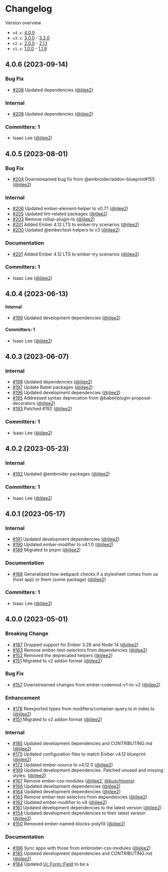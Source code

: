 # Changelog

Version overview

- `v4.x`: [4.0.0](https://github.com/ijlee2/ember-container-query/blob/main/CHANGELOG.md#400-2023-05-01)
- `v3.x`: [3.0.0](https://github.com/ijlee2/ember-container-query/blob/main/CHANGELOG.md#300-2022-12-15) - [3.2.0](https://github.com/ijlee2/ember-container-query/blob/main/CHANGELOG.md#320-2023-01-05)
- `v2.x`: [2.0.0](https://github.com/ijlee2/ember-container-query/blob/main/CHANGELOG.md#200-2022-04-09) - [2.1.1](https://github.com/ijlee2/ember-container-query/blob/main/CHANGELOG.md#211-2022-12-02)
- `v1.x`: [1.0.0](https://github.com/ijlee2/ember-container-query/blob/main/CHANGELOG.md#100-2020-05-29) - [1.1.9](https://github.com/ijlee2/ember-container-query/blob/main/CHANGELOG.md#119-2021-08-25)


## 4.0.6 (2023-09-14)

### Bug Fix
* [#208](https://github.com/ijlee2/ember-container-query/pull/208) Updated dependencies ([@ijlee2](https://github.com/ijlee2))

### Internal
* [#208](https://github.com/ijlee2/ember-container-query/pull/208) Updated dependencies ([@ijlee2](https://github.com/ijlee2))

### Committers: 1
- Isaac Lee ([@ijlee2](https://github.com/ijlee2))


## 4.0.5 (2023-08-01)

### Bug Fix
* [#204](https://github.com/ijlee2/ember-container-query/pull/204) Downstreamed bug fix from @embroider/addon-blueprint#155 ([@ijlee2](https://github.com/ijlee2))

### Internal
* [#206](https://github.com/ijlee2/ember-container-query/pull/206) Updated ember-element-helper to v0.7.1 ([@ijlee2](https://github.com/ijlee2))
* [#205](https://github.com/ijlee2/ember-container-query/pull/205) Updated lint-related packages ([@ijlee2](https://github.com/ijlee2))
* [#203](https://github.com/ijlee2/ember-container-query/pull/203) Remove rollup-plugin-ts ([@ijlee2](https://github.com/ijlee2))
* [#201](https://github.com/ijlee2/ember-container-query/pull/201) Added Ember 4.12 LTS to ember-try scenarios ([@ijlee2](https://github.com/ijlee2))
* [#200](https://github.com/ijlee2/ember-container-query/pull/200) Updated @ember/test-helpers to v3 ([@ijlee2](https://github.com/ijlee2))

### Documentation
* [#201](https://github.com/ijlee2/ember-container-query/pull/201) Added Ember 4.12 LTS to ember-try scenarios ([@ijlee2](https://github.com/ijlee2))

### Committers: 1
- Isaac Lee ([@ijlee2](https://github.com/ijlee2))


## 4.0.4 (2023-06-13)

#### Internal
* [#199](https://github.com/ijlee2/ember-container-query/pull/199) Updated development dependencies ([@ijlee2](https://github.com/ijlee2))

#### Committers: 1
- Isaac Lee ([@ijlee2](https://github.com/ijlee2))


## 4.0.3 (2023-06-07)

### Internal
* [#198](https://github.com/ijlee2/ember-container-query/pull/198) Updated dependencies ([@ijlee2](https://github.com/ijlee2))
* [#197](https://github.com/ijlee2/ember-container-query/pull/197) Update Babel packages ([@ijlee2](https://github.com/ijlee2))
* [#196](https://github.com/ijlee2/ember-container-query/pull/196) Updated development dependencies ([@ijlee2](https://github.com/ijlee2))
* [#195](https://github.com/ijlee2/ember-container-query/pull/195) Addressed syntax deprecation from @babel/plugin-proposal-decorators ([@ijlee2](https://github.com/ijlee2))
* [#193](https://github.com/ijlee2/ember-container-query/pull/193) Patched #192 ([@ijlee2](https://github.com/ijlee2))

### Committers: 1
- Isaac Lee ([@ijlee2](https://github.com/ijlee2))


## 4.0.2 (2023-05-23)

### Internal
* [#192](https://github.com/ijlee2/ember-container-query/pull/192) Updated @embroider packages ([@ijlee2](https://github.com/ijlee2))

### Committers: 1
- Isaac Lee ([@ijlee2](https://github.com/ijlee2))


## 4.0.1 (2023-05-17)

### Internal
* [#191](https://github.com/ijlee2/ember-container-query/pull/191) Updated development dependencies ([@ijlee2](https://github.com/ijlee2))
* [#190](https://github.com/ijlee2/ember-container-query/pull/190) Updated ember-modifier to v4.1.0 ([@ijlee2](https://github.com/ijlee2))
* [#189](https://github.com/ijlee2/ember-container-query/pull/189) Migrated to pnpm ([@ijlee2](https://github.com/ijlee2))

### Documentation
* [#188](https://github.com/ijlee2/ember-container-query/pull/188) Generalized how webpack checks if a stylesheet comes from us (host app) or them (some package) ([@ijlee2](https://github.com/ijlee2))

### Committers: 1
- Isaac Lee ([@ijlee2](https://github.com/ijlee2))


## 4.0.0 (2023-05-01)

### Breaking Change
* [#187](https://github.com/ijlee2/ember-container-query/pull/187) Dropped support for Ember 3.28 and Node 14 ([@ijlee2](https://github.com/ijlee2))
* [#163](https://github.com/ijlee2/ember-container-query/pull/163) Remove ember-test-selectors from dependencies ([@ijlee2](https://github.com/ijlee2))
* [#152](https://github.com/ijlee2/ember-container-query/pull/152) Removed the deprecated helpers ([@ijlee2](https://github.com/ijlee2))
* [#151](https://github.com/ijlee2/ember-container-query/pull/151) Migrated to v2 addon format ([@ijlee2](https://github.com/ijlee2))

### Bug Fix
* [#157](https://github.com/ijlee2/ember-container-query/pull/157) Downstreamed changes from ember-codemod-v1-to-v2 ([@ijlee2](https://github.com/ijlee2))

### Enhancement
* [#178](https://github.com/ijlee2/ember-container-query/pull/178) Reexported types from modifiers/container-query.ts in index.ts ([@ijlee2](https://github.com/ijlee2))
* [#151](https://github.com/ijlee2/ember-container-query/pull/151) Migrated to v2 addon format ([@ijlee2](https://github.com/ijlee2))

### Internal
* [#185](https://github.com/ijlee2/ember-container-query/pull/185) Updated development dependencies and CONTRIBUTING.md ([@ijlee2](https://github.com/ijlee2))
* [#175](https://github.com/ijlee2/ember-container-query/pull/175) Updated configuration files to match Ember v4.12 blueprint ([@ijlee2](https://github.com/ijlee2))
* [#172](https://github.com/ijlee2/ember-container-query/pull/172) Updated ember-source to v4.12.0 ([@ijlee2](https://github.com/ijlee2))
* [#169](https://github.com/ijlee2/ember-container-query/pull/169) Updated development dependencies. Patched unused and missing styles. ([@ijlee2](https://github.com/ijlee2))
* [#167](https://github.com/ijlee2/ember-container-query/pull/167) Remove ember-css-modules ([@ijlee2](https://github.com/ijlee2), [@buschtoens](https://github.com/buschtoens))
* [#166](https://github.com/ijlee2/ember-container-query/pull/166) Updated development dependencies ([@ijlee2](https://github.com/ijlee2))
* [#164](https://github.com/ijlee2/ember-container-query/pull/164) Updated development dependencies ([@ijlee2](https://github.com/ijlee2))
* [#163](https://github.com/ijlee2/ember-container-query/pull/163) Remove ember-test-selectors from dependencies ([@ijlee2](https://github.com/ijlee2))
* [#162](https://github.com/ijlee2/ember-container-query/pull/162) Updated ember-modifier to v4 ([@ijlee2](https://github.com/ijlee2))
* [#161](https://github.com/ijlee2/ember-container-query/pull/161) Updated development dependencies to the latest version ([@ijlee2](https://github.com/ijlee2))
* [#154](https://github.com/ijlee2/ember-container-query/pull/154) Updated development dependencies to their latest version ([@ijlee2](https://github.com/ijlee2))
* [#150](https://github.com/ijlee2/ember-container-query/pull/150) Removed ember-named-blocks-polyfill ([@ijlee2](https://github.com/ijlee2))

### Documentation
* [#186](https://github.com/ijlee2/ember-container-query/pull/186) Sync apps with those from embroider-css-modules ([@ijlee2](https://github.com/ijlee2))
* [#185](https://github.com/ijlee2/ember-container-query/pull/185) Updated development dependencies and CONTRIBUTING.md ([@ijlee2](https://github.com/ijlee2))
* [#184](https://github.com/ijlee2/ember-container-query/pull/184) Updated <Ui::Form::Field> to be a <template>-tag component ([@opatajoshua](https://github.com/opatajoshua))
* [#183](https://github.com/ijlee2/ember-container-query/pull/183) Updated <Products::Product::Card> to be a template-only component ([@opatajoshua](https://github.com/opatajoshua))
* [#182](https://github.com/ijlee2/ember-container-query/pull/182) Updated <Ui::Form::Information> to be a template-only component ([@opatajoshua](https://github.com/opatajoshua))
* [#181](https://github.com/ijlee2/ember-container-query/pull/181) Updated <Products::Product::Image> to be a template-only component ([@opatajoshua](https://github.com/opatajoshua))
* [#180](https://github.com/ijlee2/ember-container-query/pull/180) Updated <Ui::Page> to be a template-only component ([@opatajoshua](https://github.com/opatajoshua))
* [#179](https://github.com/ijlee2/ember-container-query/pull/179) Add examples of <template>-tag components ([@ijlee2](https://github.com/ijlee2))
* [#177](https://github.com/ijlee2/ember-container-query/pull/177) Updated README ([@ijlee2](https://github.com/ijlee2))
* [#173](https://github.com/ijlee2/ember-container-query/pull/173) Set up ember-template-imports ([@ijlee2](https://github.com/ijlee2))
* [#171](https://github.com/ijlee2/ember-container-query/pull/171) Renamed component signatures ([@ijlee2](https://github.com/ijlee2))
* [#170](https://github.com/ijlee2/ember-container-query/pull/170) Updated TypeScript syntax ([@ijlee2](https://github.com/ijlee2))
* [#165](https://github.com/ijlee2/ember-container-query/pull/165) Separated docs and test apps ([@ijlee2](https://github.com/ijlee2))
* [#160](https://github.com/ijlee2/ember-container-query/pull/160) Investigated how styles are applied in the consuming app ([@ijlee2](https://github.com/ijlee2))
* [#155](https://github.com/ijlee2/ember-container-query/pull/155) Weakened image source assertions ([@ijlee2](https://github.com/ijlee2))
* [#149](https://github.com/ijlee2/ember-container-query/pull/149) Refactor types ([@ijlee2](https://github.com/ijlee2))

### Committers: 3
- Isaac Lee ([@ijlee2](https://github.com/ijlee2))
- Jan Buschtöns ([@buschtoens](https://github.com/buschtoens))
- Opata Joshua ([@opatajoshua](https://github.com/opatajoshua))


## 4.0.0-alpha.6 (2023-04-10)

### Internal
* [#167](https://github.com/ijlee2/ember-container-query/pull/167) Remove ember-css-modules ([@ijlee2](https://github.com/ijlee2), [@buschtoens](https://github.com/buschtoens))
* [#172](https://github.com/ijlee2/ember-container-query/pull/172) Updated ember-source to v4.12.0 ([@ijlee2](https://github.com/ijlee2))
* [#169](https://github.com/ijlee2/ember-container-query/pull/169) Updated development dependencies. Patched unused and missing styles. ([@ijlee2](https://github.com/ijlee2))
* [#166](https://github.com/ijlee2/ember-container-query/pull/166) Updated development dependencies ([@ijlee2](https://github.com/ijlee2))

### Documentation
* [#171](https://github.com/ijlee2/ember-container-query/pull/171) Renamed component signatures ([@ijlee2](https://github.com/ijlee2))
* [#170](https://github.com/ijlee2/ember-container-query/pull/170) Updated TypeScript syntax ([@ijlee2](https://github.com/ijlee2))

### Committers: 2
- Isaac Lee ([@ijlee2](https://github.com/ijlee2))
- Jan Buschtöns ([@buschtoens](https://github.com/buschtoens))


## 4.0.0-alpha.5 (2023-03-08)

### Internal
* [#164](https://github.com/ijlee2/ember-container-query/pull/164) Updated development dependencies ([@ijlee2](https://github.com/ijlee2))

### Documentation
* [#165](https://github.com/ijlee2/ember-container-query/pull/165) Separated docs and test apps ([@ijlee2](https://github.com/ijlee2))

### Committers: 1
- Isaac Lee ([@ijlee2](https://github.com/ijlee2))


## 4.0.0-alpha.4 (2023-03-02)

### Breaking Change
* [#163](https://github.com/ijlee2/ember-container-query/pull/163) Remove ember-test-selectors from dependencies ([@ijlee2](https://github.com/ijlee2))

### Internal
* [#163](https://github.com/ijlee2/ember-container-query/pull/163) Remove ember-test-selectors from dependencies ([@ijlee2](https://github.com/ijlee2))

### Committers: 1
- Isaac Lee ([@ijlee2](https://github.com/ijlee2))


## 4.0.0-alpha.3 (2023-03-02)

### Internal
* [#162](https://github.com/ijlee2/ember-container-query/pull/162) Updated ember-modifier to v4 ([@ijlee2](https://github.com/ijlee2))
* [#161](https://github.com/ijlee2/ember-container-query/pull/161) Updated development dependencies to the latest version ([@ijlee2](https://github.com/ijlee2))

### Documentation
* [#160](https://github.com/ijlee2/ember-container-query/pull/160) Investigated how styles are applied in the consuming app ([@ijlee2](https://github.com/ijlee2))

### Committers: 1
- Isaac Lee ([@ijlee2](https://github.com/ijlee2))


## 4.0.0-alpha.2 (2023-02-06)

### Bug Fix
* [#157](https://github.com/ijlee2/ember-container-query/pull/157) Downstreamed changes from ember-codemod-v1-to-v2 ([@ijlee2](https://github.com/ijlee2))

### Committers: 1
- Isaac Lee ([@ijlee2](https://github.com/ijlee2))


## 4.0.0-alpha.1 (2023-01-20)

### Documentation
* [#155](https://github.com/ijlee2/ember-container-query/pull/155) Weakened image source assertions ([@ijlee2](https://github.com/ijlee2))

### Committers: 1
- Isaac Lee ([@ijlee2](https://github.com/ijlee2))


## 4.0.0-alpha.0 (2023-01-20)

### Breaking Change
* [#152](https://github.com/ijlee2/ember-container-query/pull/152) Removed the deprecated helpers ([@ijlee2](https://github.com/ijlee2))
* [#151](https://github.com/ijlee2/ember-container-query/pull/151) Migrated to v2 addon format ([@ijlee2](https://github.com/ijlee2))

### Enhancement
* [#151](https://github.com/ijlee2/ember-container-query/pull/151) Migrated to v2 addon format ([@ijlee2](https://github.com/ijlee2))

### Internal
* [#154](https://github.com/ijlee2/ember-container-query/pull/154) Updated development dependencies to their latest version ([@ijlee2](https://github.com/ijlee2))
* [#150](https://github.com/ijlee2/ember-container-query/pull/150) Removed ember-named-blocks-polyfill ([@ijlee2](https://github.com/ijlee2))

### Documentation
* [#149](https://github.com/ijlee2/ember-container-query/pull/149) Refactor types ([@ijlee2](https://github.com/ijlee2))

### Committers: 1
- Isaac Lee ([@ijlee2](https://github.com/ijlee2))


## 3.2.0 (2023-01-05)

### Enhancement
* [#147](https://github.com/ijlee2/ember-container-query/pull/147) Use relative paths whenever possible ([@ijlee2](https://github.com/ijlee2))
* [#130](https://github.com/ijlee2/ember-container-query/pull/130) Add easier imports from strict mode users ([@NullVoxPopuli](https://github.com/NullVoxPopuli))
* [#146](https://github.com/ijlee2/ember-container-query/pull/146) Renamed the helpers by dropping the cq prefix ([@ijlee2](https://github.com/ijlee2))

### Internal
* [#148](https://github.com/ijlee2/ember-container-query/pull/148) Updated development dependencies ([@ijlee2](https://github.com/ijlee2))

### Committers: 2
- Isaac Lee ([@ijlee2](https://github.com/ijlee2))
- [@NullVoxPopuli](https://github.com/NullVoxPopuli)


## 3.1.0 (2022-12-20)

### Enhancement
* [#140](https://github.com/ijlee2/ember-container-query/pull/140) Add Glint signatures ([@ijlee2](https://github.com/ijlee2))

### Internal
* [#145](https://github.com/ijlee2/ember-container-query/pull/145) Updated development dependencies to their latest version ([@ijlee2](https://github.com/ijlee2))
* [#141](https://github.com/ijlee2/ember-container-query/pull/141) Glint demo app ([@ijlee2](https://github.com/ijlee2))
* [#140](https://github.com/ijlee2/ember-container-query/pull/140) Add Glint signatures ([@ijlee2](https://github.com/ijlee2))

### Documentation
* [#141](https://github.com/ijlee2/ember-container-query/pull/141) Glint demo app ([@ijlee2](https://github.com/ijlee2))
* [#140](https://github.com/ijlee2/ember-container-query/pull/140) Add Glint signatures ([@ijlee2](https://github.com/ijlee2))

### Committers: 1
- Isaac Lee ([@ijlee2](https://github.com/ijlee2))
- Thanks to [@NullVoxPopuli](https://github.com/NullVoxPopuli), [@denisclark](https://github.com/denisclark), [@gossi](https://github.com/gossi), and [@buschtoens](https://github.com/buschtoens) for their help with [#140](https://github.com/ijlee2/ember-container-query/pull/140)


## 3.0.0 (2022-12-15)

### Breaking Change
* [#135](https://github.com/ijlee2/ember-container-query/pull/135) Documented {{container-query}} modifier. Dropped support for Node 12 and Ember 3.24. ([@ijlee2](https://github.com/ijlee2))

### Internal
* [#142](https://github.com/ijlee2/ember-container-query/pull/142) Updated development dependencies ([@ijlee2](https://github.com/ijlee2))
* [#138](https://github.com/ijlee2/ember-container-query/pull/138) Updated development dependencies ([@ijlee2](https://github.com/ijlee2))
* [#137](https://github.com/ijlee2/ember-container-query/pull/137) Updated demo app ([@ijlee2](https://github.com/ijlee2))
* [#136](https://github.com/ijlee2/ember-container-query/pull/136) Reinstalled ember-cli-typescript ([@ijlee2](https://github.com/ijlee2))
* [#135](https://github.com/ijlee2/ember-container-query/pull/135) Documented {{container-query}} modifier. Dropped support for Node 12 and Ember 3.24. ([@ijlee2](https://github.com/ijlee2))
* [#131](https://github.com/ijlee2/ember-container-query/pull/131) Remove ember-cli-typescript. Enable enableTypeScriptTransform instead. ([@ijlee2](https://github.com/ijlee2))

### Documentation
* [#137](https://github.com/ijlee2/ember-container-query/pull/137) Updated demo app ([@ijlee2](https://github.com/ijlee2))
* [#135](https://github.com/ijlee2/ember-container-query/pull/135) Documented {{container-query}} modifier. Dropped support for Node 12 and Ember 3.24. ([@ijlee2](https://github.com/ijlee2))
* [#134](https://github.com/ijlee2/ember-container-query/pull/134) Refactor tests ([@ijlee2](https://github.com/ijlee2))

### Committers: 1
- Isaac Lee ([@ijlee2](https://github.com/ijlee2))


## 3.0.0-alpha.0 (2022-12-13)

### Breaking Change
* [#135](https://github.com/ijlee2/ember-container-query/pull/135) Documented {{container-query}} modifier. Dropped support for Node 12 and Ember 3.24. ([@ijlee2](https://github.com/ijlee2))

### Internal
* [#138](https://github.com/ijlee2/ember-container-query/pull/138) Updated development dependencies ([@ijlee2](https://github.com/ijlee2))
* [#137](https://github.com/ijlee2/ember-container-query/pull/137) Updated demo app ([@ijlee2](https://github.com/ijlee2))
* [#136](https://github.com/ijlee2/ember-container-query/pull/136) Reinstalled ember-cli-typescript ([@ijlee2](https://github.com/ijlee2))
* [#135](https://github.com/ijlee2/ember-container-query/pull/135) Documented {{container-query}} modifier. Dropped support for Node 12 and Ember 3.24. ([@ijlee2](https://github.com/ijlee2))
* [#131](https://github.com/ijlee2/ember-container-query/pull/131) Remove ember-cli-typescript. Enable enableTypeScriptTransform instead. ([@ijlee2](https://github.com/ijlee2))

### Documentation
* [#137](https://github.com/ijlee2/ember-container-query/pull/137) Updated demo app ([@ijlee2](https://github.com/ijlee2))
* [#135](https://github.com/ijlee2/ember-container-query/pull/135) Documented {{container-query}} modifier. Dropped support for Node 12 and Ember 3.24. ([@ijlee2](https://github.com/ijlee2))
* [#134](https://github.com/ijlee2/ember-container-query/pull/134) Refactor tests ([@ijlee2](https://github.com/ijlee2))

### Committers: 1
- Isaac Lee ([@ijlee2](https://github.com/ijlee2))


## 2.1.1 (2022-12-02)

### Bug Fix
* [#128](https://github.com/ijlee2/ember-container-query/pull/128) Replaced @ember/render-modifiers with ember-modifier ([@ijlee2](https://github.com/ijlee2))
* [#126](https://github.com/ijlee2/ember-container-query/pull/126) Listed ember-test-selectors as a dependency ([@ijlee2](https://github.com/ijlee2))

### Enhancement
* [#128](https://github.com/ijlee2/ember-container-query/pull/128) Replaced @ember/render-modifiers with ember-modifier ([@ijlee2](https://github.com/ijlee2))

### Internal
* [#133](https://github.com/ijlee2/ember-container-query/pull/133) Addressed ember-modifier deprecations ([@ijlee2](https://github.com/ijlee2))
* [#132](https://github.com/ijlee2/ember-container-query/pull/132) Updated dependencies to their latest version ([@ijlee2](https://github.com/ijlee2))
* [#128](https://github.com/ijlee2/ember-container-query/pull/128) Replaced @ember/render-modifiers with ember-modifier ([@ijlee2](https://github.com/ijlee2))
* [#125](https://github.com/ijlee2/ember-container-query/pull/125) Updated dependencies to their latest version ([@ijlee2](https://github.com/ijlee2))
* [#124](https://github.com/ijlee2/ember-container-query/pull/124) Installed stylelint to help with maintaining the demo app ([@ijlee2](https://github.com/ijlee2))

### Committers: 1
- Isaac Lee ([@ijlee2](https://github.com/ijlee2))


## 2.1.0 (2022-06-03)

### Enhancement
* [#119](https://github.com/ijlee2/ember-container-query/pull/119) Introduced TypeScript (Part 3) ([@ijlee2](https://github.com/ijlee2))

### Internal
* [#123](https://github.com/ijlee2/ember-container-query/pull/123) Updated GitHub actions to v3 ([@ijlee2](https://github.com/ijlee2))
* [#122](https://github.com/ijlee2/ember-container-query/pull/122) Updated Node version in CI to 16 ([@ijlee2](https://github.com/ijlee2))
* [#121](https://github.com/ijlee2/ember-container-query/pull/121) Updated ember-on-resize-modifier to v1.1.0 ([@ijlee2](https://github.com/ijlee2))
* [#117](https://github.com/ijlee2/ember-container-query/pull/117) Updated dependencies to their latest version ([@ijlee2](https://github.com/ijlee2))
* [#115](https://github.com/ijlee2/ember-container-query/pull/115) Updated eslint to v8 ([@ijlee2](https://github.com/ijlee2))

### Documentation
* [#120](https://github.com/ijlee2/ember-container-query/pull/120) Introduced TypeScript (Part 4) ([@ijlee2](https://github.com/ijlee2))
* [#118](https://github.com/ijlee2/ember-container-query/pull/118) Introduced TypeScript (Part 2) ([@ijlee2](https://github.com/ijlee2))
* [#114](https://github.com/ijlee2/ember-container-query/pull/114) Introduced TypeScript (Part 1) ([@ijlee2](https://github.com/ijlee2))
* [#116](https://github.com/ijlee2/ember-container-query/pull/116) Updated demo app ([@ijlee2](https://github.com/ijlee2))

### Committers: 1
- Isaac Lee ([@ijlee2](https://github.com/ijlee2))


## 2.0.2 (2022-04-25)

### Bug Fix
* [#113](https://github.com/ijlee2/ember-container-query/pull/113) Removed named exports for helpers ([@ijlee2](https://github.com/ijlee2))

### Committers: 1
- Isaac Lee ([@ijlee2](https://github.com/ijlee2))


## 2.0.1 (2022-04-25)

### Bug Fix
* [#111](https://github.com/ijlee2/ember-container-query/pull/111) Added named exports for helpers ([@ijlee2](https://github.com/ijlee2))

### Documentation
* [#112](https://github.com/ijlee2/ember-container-query/pull/112) Enabled ember-beta scenario ([@ijlee2](https://github.com/ijlee2))
* [#110](https://github.com/ijlee2/ember-container-query/pull/110) Refactored <Ui::Form> components in the demo app ([@ijlee2](https://github.com/ijlee2))

### Committers: 1
- Isaac Lee ([@ijlee2](https://github.com/ijlee2))


## 2.0.0 (2022-04-09)

### Breaking Change
* [#106](https://github.com/ijlee2/ember-container-query/pull/106) Dropped support for 3.20 LTS ([@ijlee2](https://github.com/ijlee2))
* [#94](https://github.com/ijlee2/ember-container-query/pull/94) Dropped support for Node 10 ([@ijlee2](https://github.com/ijlee2))
* [#93](https://github.com/ijlee2/ember-container-query/pull/93) Dropped support for 3.16 LTS ([@ijlee2](https://github.com/ijlee2))

### Internal
* [#108](https://github.com/ijlee2/ember-container-query/pull/108) Updated dependencies to their latest version ([@ijlee2](https://github.com/ijlee2))
* [#74](https://github.com/ijlee2/ember-container-query/pull/74) Replaced ember-did-resize-modifier with ember-on-resize-modifier ([@st-h](https://github.com/st-h))
* [#100](https://github.com/ijlee2/ember-container-query/pull/100) Updated development dependencies to their latest version ([@ijlee2](https://github.com/ijlee2))
* [#97](https://github.com/ijlee2/ember-container-query/pull/97) Updated ember-source to v3.28.6 ([@ijlee2](https://github.com/ijlee2))
* [#96](https://github.com/ijlee2/ember-container-query/pull/96) Updated dependencies to their latest version ([@ijlee2](https://github.com/ijlee2))

### Documentation
* [#109](https://github.com/ijlee2/ember-container-query/pull/109) Updated the demo app ([@ijlee2](https://github.com/ijlee2))
* [#104](https://github.com/ijlee2/ember-container-query/pull/104) Updated style and tests for demo app ([@ijlee2](https://github.com/ijlee2))
* [#102](https://github.com/ijlee2/ember-container-query/pull/102) Removed @percy/exec-action (deprecated) ([@ijlee2](https://github.com/ijlee2))
* [#103](https://github.com/ijlee2/ember-container-query/pull/103) Applied timeout to all rendering and application tests ([@ijlee2](https://github.com/ijlee2))
* [#101](https://github.com/ijlee2/ember-container-query/pull/101) Added a form example to the demo app ([@ijlee2](https://github.com/ijlee2))
* [#99](https://github.com/ijlee2/ember-container-query/pull/99) Replaced custom caching strategy with one built into @actions/setup-node ([@ijlee2](https://github.com/ijlee2))

### Committers: 2
- Isaac Lee ([@ijlee2](https://github.com/ijlee2))
- Steve ([@st-h](https://github.com/st-h))


## 2.0.0-alpha.0 (2021-12-12)

### Breaking Change
* [#94](https://github.com/ijlee2/ember-container-query/pull/94) Dropped support for Node 10 ([@ijlee2](https://github.com/ijlee2))
* [#93](https://github.com/ijlee2/ember-container-query/pull/93) Dropped support for 3.16 LTS ([@ijlee2](https://github.com/ijlee2))

### Internal
* [#74](https://github.com/ijlee2/ember-container-query/pull/74) Replaced ember-did-resize-modifier with ember-on-resize-modifier ([@st-h](https://github.com/st-h))
* [#100](https://github.com/ijlee2/ember-container-query/pull/100) Updated development dependencies to their latest version ([@ijlee2](https://github.com/ijlee2))
* [#97](https://github.com/ijlee2/ember-container-query/pull/97) Updated ember-source to v3.28.6 ([@ijlee2](https://github.com/ijlee2))
* [#96](https://github.com/ijlee2/ember-container-query/pull/96) Updated dependencies to their latest version ([@ijlee2](https://github.com/ijlee2))

### Documentation
* [#104](https://github.com/ijlee2/ember-container-query/pull/104) Updated style and tests for demo app ([@ijlee2](https://github.com/ijlee2))
* [#102](https://github.com/ijlee2/ember-container-query/pull/102) Removed @percy/exec-action (deprecated) ([@ijlee2](https://github.com/ijlee2))
* [#103](https://github.com/ijlee2/ember-container-query/pull/103) Applied timeout to all rendering and application tests ([@ijlee2](https://github.com/ijlee2))
* [#101](https://github.com/ijlee2/ember-container-query/pull/101) Added a form example to the demo app ([@ijlee2](https://github.com/ijlee2))
* [#99](https://github.com/ijlee2/ember-container-query/pull/99) Replaced custom caching strategy with one built into @actions/setup-node ([@ijlee2](https://github.com/ijlee2))

### Committers: 2
- Isaac Lee ([@ijlee2](https://github.com/ijlee2))
- Steve ([@st-h](https://github.com/st-h))


## 1.1.9 (2021-08-25)

### Bug Fix
* [#88](https://github.com/ijlee2/ember-container-query/pull/88) Temporarily skipped ember-beta and ember-canary ([@ijlee2](https://github.com/ijlee2))
* [#84](https://github.com/ijlee2/ember-container-query/pull/84) Fixed failing accessibility audits in Album page ([@ijlee2](https://github.com/ijlee2))

### Internal
* [#92](https://github.com/ijlee2/ember-container-query/pull/92) Updated ember-source to v3.27.5 ([@ijlee2](https://github.com/ijlee2))
* [#91](https://github.com/ijlee2/ember-container-query/pull/91) Updated development dependencies to their latest version ([@ijlee2](https://github.com/ijlee2))
* [#89](https://github.com/ijlee2/ember-container-query/pull/89) Updated development dependencies ([@ijlee2](https://github.com/ijlee2))
* [#85](https://github.com/ijlee2/ember-container-query/pull/85) Updated development dependencies to their latest ([@ijlee2](https://github.com/ijlee2))

### Committers: 1
- Isaac Lee ([@ijlee2](https://github.com/ijlee2))


## 1.1.8 (2021-04-22)

### Internal
* [#81](https://github.com/ijlee2/ember-container-query/pull/81) Updated ember-source to v3.26.1 ([@ijlee2](https://github.com/ijlee2))
* [#80](https://github.com/ijlee2/ember-container-query/pull/80) Updated ember-element-helper to v0.5.0 ([@ijlee2](https://github.com/ijlee2))

### Documentation
* [#79](https://github.com/ijlee2/ember-container-query/pull/79) Added embroider-safe to ember-try scenarios ([@ijlee2](https://github.com/ijlee2))

### Committers: 1
- Isaac Lee ([@ijlee2](https://github.com/ijlee2))


## 1.1.7 (2021-04-01)

### Bug Fix
* [#76](https://github.com/ijlee2/ember-container-query/pull/76) Fixed brittle tests ([@ijlee2](https://github.com/ijlee2))

### Internal
* [#77](https://github.com/ijlee2/ember-container-query/pull/77) Updated ember-source to v3.25 ([@ijlee2](https://github.com/ijlee2))
* [#75](https://github.com/ijlee2/ember-container-query/pull/75) Updated dependencies to their latest version ([@ijlee2](https://github.com/ijlee2))

### Documentation
* [#78](https://github.com/ijlee2/ember-container-query/pull/78) Added 3.24 LTS to ember-try scenario ([@ijlee2](https://github.com/ijlee2))

### Committers: 1
- Isaac Lee ([@ijlee2](https://github.com/ijlee2))


## 1.1.6 (2020-12-16)

### Internal
* [#72](https://github.com/ijlee2/ember-container-query/pull/72) Upgraded ember-source to v3.23 ([@ijlee2](https://github.com/ijlee2))
* [#68](https://github.com/ijlee2/ember-container-query/pull/68) Upgraded ember-element-helper to v0.3.2 ([@ijlee2](https://github.com/ijlee2))
* [#67](https://github.com/ijlee2/ember-container-query/pull/67) Upgrade percy/exec-action to v0.3.1 ([@ijlee2](https://github.com/ijlee2))

### Documentation
* [#70](https://github.com/ijlee2/ember-container-query/pull/70) Research: Investigate reactivity ([@ijlee2](https://github.com/ijlee2))
* [#69](https://github.com/ijlee2/ember-container-query/pull/69) Add ember-canary to ember-try test matrix ([@ijlee2](https://github.com/ijlee2))

### Committers: 1
- Isaac Lee ([@ijlee2](https://github.com/ijlee2))


## 1.1.5 (2020-10-27)

### Internal
* [#66](https://github.com/ijlee2/ember-container-query/pull/66) Upgraded ember-source to v3.22.0 ([@ijlee2](https://github.com/ijlee2))
* [#63](https://github.com/ijlee2/ember-container-query/pull/63) Use ember-truth-helpers instead of custom helpers ([@esbanarango](https://github.com/esbanarango))

### Documentation
* [#65](https://github.com/ijlee2/ember-container-query/pull/65) Add ember-lts-3.20 to ember-try test matrix  ([@takshch](https://github.com/takshch))
* [#61](https://github.com/ijlee2/ember-container-query/pull/61) Added demoURL to package.json ([@cah-danmonroe](https://github.com/cah-danmonroe))

### Committers: 4
- Dan Monroe ([@cah-danmonroe](https://github.com/cah-danmonroe))
- Esteban Arango Medina ([@esbanarango](https://github.com/esbanarango))
- Isaac Lee ([@ijlee2](https://github.com/ijlee2))
- Taksh Chanana ([@takshch](https://github.com/takshch))


## 1.1.4 (2020-09-19)

### Internal
* [#58](https://github.com/ijlee2/ember-container-query/pull/58) Updated development dependencies to their latest version ([@ijlee2](https://github.com/ijlee2))

### Documentation
* [#57](https://github.com/ijlee2/ember-container-query/pull/57) Updated CI ([@ijlee2](https://github.com/ijlee2))

### Committers: 1
- Isaac Lee ([@ijlee2](https://github.com/ijlee2))


## 1.1.3 (2020-08-29)

### Internal
* [#54](https://github.com/ijlee2/ember-container-query/pull/54) Migrated to Netlify for deployment service ([@ijlee2](https://github.com/ijlee2))
* [#53](https://github.com/ijlee2/ember-container-query/pull/53) Updated development dependencies to their latest version ([@ijlee2](https://github.com/ijlee2))
* [#52](https://github.com/ijlee2/ember-container-query/pull/52) Updated CI workflow ([@ijlee2](https://github.com/ijlee2))

### Committers: 1
- Isaac Lee ([@ijlee2](https://github.com/ijlee2))


## 1.1.2 (2020-08-12)

### Internal
* [#51](https://github.com/ijlee2/ember-container-query/pull/51) Upgraded ember-source to v3.20.4 ([@ijlee2](https://github.com/ijlee2))

### Documentation
* [#50](https://github.com/ijlee2/ember-container-query/pull/50) Added installation instructions for FastBoot users ([@ijlee2](https://github.com/ijlee2))

### Committers: 1
- Isaac Lee ([@ijlee2](https://github.com/ijlee2))


## 1.1.1 (2020-07-25)

### Internal
* Updated default branch name to `main`
* [#48](https://github.com/ijlee2/ember-container-query/pull/48) Updated devDependencies to their latest ([@ijlee2](https://github.com/ijlee2))

### Committers: 1
- Isaac Lee ([@ijlee2](https://github.com/ijlee2))


## 1.1.0 (2020-07-10)

### Enhancement
* [#46](https://github.com/ijlee2/ember-container-query/pull/46) Allowed passing @tagName for dynamic tag ([@ijlee2](https://github.com/ijlee2))

### Internal
* [#45](https://github.com/ijlee2/ember-container-query/pull/45) Installed ember-a11y-testing for demo app ([@ijlee2](https://github.com/ijlee2))

### Documentation
* [#45](https://github.com/ijlee2/ember-container-query/pull/45) Installed ember-a11y-testing for demo app ([@ijlee2](https://github.com/ijlee2))

### Committers: 1
- Isaac Lee ([@ijlee2](https://github.com/ijlee2))


## 1.0.4 (2020-06-26)

### Bug Fix
* [#44](https://github.com/ijlee2/ember-container-query/pull/44) Allowed passing empty string for @dataAttributePrefix ([@ijlee2](https://github.com/ijlee2))

### Enhancement
* [#43](https://github.com/ijlee2/ember-container-query/pull/43) Reorganized tests for <ContainerQuery> component ([@ijlee2](https://github.com/ijlee2))

### Internal
* [#42](https://github.com/ijlee2/ember-container-query/pull/42) Updated dependencies to their latest version ([@ijlee2](https://github.com/ijlee2))

### Committers: 1
- Isaac Lee ([@ijlee2](https://github.com/ijlee2))


## 1.0.3 (2020-06-06)

### Internal
* [#41](https://github.com/ijlee2/ember-container-query/pull/41) Updated ember-cli-babel to v7.20.5 and eslint to the latest ([@ijlee2](https://github.com/ijlee2))

### Documentation
* [#40](https://github.com/ijlee2/ember-container-query/pull/40) Added adoption strategy for developers who support pre-Octane app or IE 11 users ([@ijlee2](https://github.com/ijlee2))
* [#39](https://github.com/ijlee2/ember-container-query/pull/39) Improved codebase ([@ijlee2](https://github.com/ijlee2))

### Committers: 1
- Isaac Lee ([@ijlee2](https://github.com/ijlee2))


## 1.0.2 (2020-05-30)

### Documentation
* [#37](https://github.com/ijlee2/ember-container-query/pull/37) Updated keywords and repository url for npm ([@ijlee2](https://github.com/ijlee2))

### Committers: 1
- Isaac Lee ([@ijlee2](https://github.com/ijlee2))


## 1.0.1 (2020-05-29)

### Internal
* [#36](https://github.com/ijlee2/ember-container-query/pull/36) Added lerna-changelog ([@ijlee2](https://github.com/ijlee2))

### Documentation
* [#36](https://github.com/ijlee2/ember-container-query/pull/36) Added lerna-changelog ([@ijlee2](https://github.com/ijlee2))

### Committers: 1
- Isaac Lee ([@ijlee2](https://github.com/ijlee2))


## 1.0.0 (2020-05-29)

### Bug Fix
* [#28](https://github.com/ijlee2/ember-container-query/pull/28) Fixed overflow issues on Firefox and Safari ([@ijlee2](https://github.com/ijlee2))
* [#24](https://github.com/ijlee2/ember-container-query/pull/24) Applied overflow hidden to the splash image ([@ijlee2](https://github.com/ijlee2))
* [#23](https://github.com/ijlee2/ember-container-query/pull/23) Refined demo app ([@ijlee2](https://github.com/ijlee2))
* [#18](https://github.com/ijlee2/ember-container-query/pull/18) Updated the ranking algorithm for responsive image loading ([@ijlee2](https://github.com/ijlee2))
* [#17](https://github.com/ijlee2/ember-container-query/pull/17) Disallowed fingerprinting images for demo app ([@ijlee2](https://github.com/ijlee2))
* [#13](https://github.com/ijlee2/ember-container-query/pull/13) Replaced Unicode characters with SVG icons ([@ijlee2](https://github.com/ijlee2))
* [#7](https://github.com/ijlee2/ember-container-query/pull/7) Applied .full-screen class to div#ember-testing-container ([@ijlee2](https://github.com/ijlee2))

### Enhancement
* [#19](https://github.com/ijlee2/ember-container-query/pull/19) Added responsive testing to the compatible versions ([@ijlee2](https://github.com/ijlee2))
* [#15](https://github.com/ijlee2/ember-container-query/pull/15) Refactored <ContainerQuery> rendering tests ([@ijlee2](https://github.com/ijlee2))
* [#14](https://github.com/ijlee2/ember-container-query/pull/14) Allowed yielding dimensions from <ContainerQuery> component ([@ijlee2](https://github.com/ijlee2))
* [#4](https://github.com/ijlee2/ember-container-query/pull/4) Renamed breakpoints to features ([@ijlee2](https://github.com/ijlee2))
* [#3](https://github.com/ijlee2/ember-container-query/pull/3) Updated API to include aspect ratio ([@ijlee2](https://github.com/ijlee2))

### Internal
* [#33](https://github.com/ijlee2/ember-container-query/pull/33) Updated actions to their latest ([@ijlee2](https://github.com/ijlee2))
* [#27](https://github.com/ijlee2/ember-container-query/pull/27) Updated ember-source to v3.19.0 ([@ijlee2](https://github.com/ijlee2))
* [#20](https://github.com/ijlee2/ember-container-query/pull/20) Installed ember-svg-jar for demo app ([@ijlee2](https://github.com/ijlee2))
* [#10](https://github.com/ijlee2/ember-container-query/pull/10) Simplified stylesheets ([@ijlee2](https://github.com/ijlee2))

### Documentation
* [#35](https://github.com/ijlee2/ember-container-query/pull/35) Added tests for @debounce ([@ijlee2](https://github.com/ijlee2))
* [#34](https://github.com/ijlee2/ember-container-query/pull/34) Restored assertions for responsive images ([@ijlee2](https://github.com/ijlee2))
* [#32](https://github.com/ijlee2/ember-container-query/pull/32) Added templates for issues ([@ijlee2](https://github.com/ijlee2))
* [#31](https://github.com/ijlee2/ember-container-query/pull/31) Updated language for supported setups to be clearer ([@ijlee2](https://github.com/ijlee2))
* [#30](https://github.com/ijlee2/ember-container-query/pull/30) Limited supported setups ([@ijlee2](https://github.com/ijlee2))
* [#29](https://github.com/ijlee2/ember-container-query/pull/29) Updated README with several applications ([@ijlee2](https://github.com/ijlee2))
* [#26](https://github.com/ijlee2/ember-container-query/pull/26) Added notes on how people can contribute ([@ijlee2](https://github.com/ijlee2))
* [#25](https://github.com/ijlee2/ember-container-query/pull/25) Added instructions for setup ([@ijlee2](https://github.com/ijlee2))
* [#23](https://github.com/ijlee2/ember-container-query/pull/23) Refined demo app ([@ijlee2](https://github.com/ijlee2))
* [#22](https://github.com/ijlee2/ember-container-query/pull/22) Created Dashboard example (Part 5 of 5) ([@ijlee2](https://github.com/ijlee2))
* [#21](https://github.com/ijlee2/ember-container-query/pull/21) Created Dashboard example (Part 4 of 5) ([@ijlee2](https://github.com/ijlee2))
* [#18](https://github.com/ijlee2/ember-container-query/pull/18) Updated the ranking algorithm for responsive image loading ([@ijlee2](https://github.com/ijlee2))
* [#16](https://github.com/ijlee2/ember-container-query/pull/16) Created Dashboard example (Part 3 of 5) ([@ijlee2](https://github.com/ijlee2))
* [#15](https://github.com/ijlee2/ember-container-query/pull/15) Refactored <ContainerQuery> rendering tests ([@ijlee2](https://github.com/ijlee2))
* [#12](https://github.com/ijlee2/ember-container-query/pull/12) Created Dashboard example (Part 2 of 5) ([@ijlee2](https://github.com/ijlee2))
* [#11](https://github.com/ijlee2/ember-container-query/pull/11) Created Dashboard example (Part 1 of 5) ([@ijlee2](https://github.com/ijlee2))
* [#10](https://github.com/ijlee2/ember-container-query/pull/10) Simplified stylesheets ([@ijlee2](https://github.com/ijlee2))
* [#5](https://github.com/ijlee2/ember-container-query/pull/5) Added responsive testing ([@ijlee2](https://github.com/ijlee2))
* [#1](https://github.com/ijlee2/ember-container-query/pull/1) Created demo app ([@ijlee2](https://github.com/ijlee2))

### Committers: 1
- Isaac Lee ([@ijlee2](https://github.com/ijlee2))